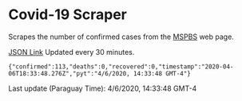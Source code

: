 # Covid-19 Scraper

Scrapes the number of confirmed cases from the [MSPBS](https://www.mspbs.gov.py/covid-19.php) web page.

[JSON Link](https://jmayalag.github.io/covid19-scrape/cases.json)
Updated every 30 minutes.
```
{"confirmed":113,"deaths":0,"recovered":0,"timestamp":"2020-04-06T18:33:48.276Z","pyt":"4/6/2020, 14:33:48 GMT-4"}
```
Last update (Paraguay Time): 4/6/2020, 14:33:48 GMT-4